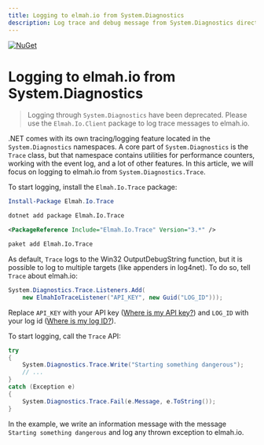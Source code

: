 ```yaml
---
title: Logging to elmah.io from System.Diagnostics
description: Log trace and debug message from System.Diagnostics directly to elmah.io. Add cloud monitoring of internal .NET logging using Elmah.Io.Trace.
---
```


[![NuGet](https://img.shields.io/nuget/v/Elmah.Io.Trace.svg)](https://www.nuget.org/packages/Elmah.Io.Trace)

# Logging to elmah.io from System.Diagnostics

> Logging through `System.Diagnostics` have been deprecated. Please use the `Elmah.Io.Client` package to log trace messages to elmah.io.

.NET comes with its own tracing/logging feature located in the `System.Diagnostics` namespaces. A core part of `System.Diagnostics` is the `Trace` class, but that namespace contains utilities for performance counters, working with the event log, and a lot of other features. In this article, we will focus on logging to elmah.io from `System.Diagnostics.Trace`.

To start logging, install the `Elmah.Io.Trace` package:

```powershell fct_label="Package Manager"
Install-Package Elmah.Io.Trace
```
```cmd fct_label=".NET CLI"
dotnet add package Elmah.Io.Trace
```
```xml fct_label="PackageReference"
<PackageReference Include="Elmah.Io.Trace" Version="3.*" />
```
```xml fct_label="Paket CLI"
paket add Elmah.Io.Trace
```

As default, `Trace` logs to the Win32 OutputDebugString function, but it is possible to log to multiple targets (like appenders in log4net). To do so, tell `Trace` about elmah.io:

```csharp
System.Diagnostics.Trace.Listeners.Add(
    new ElmahIoTraceListener("API_KEY", new Guid("LOG_ID")));
```

Replace `API_KEY` with your API key ([Where is my API key?](https://docs.elmah.io/where-is-my-api-key/)) and `LOG_ID` with your log id ([Where is my log ID?](https://docs.elmah.io/where-is-my-log-id/)).

To start logging, call the `Trace` API:

```csharp
try
{
    System.Diagnostics.Trace.Write("Starting something dangerous");
    // ...
}
catch (Exception e)
{
    System.Diagnostics.Trace.Fail(e.Message, e.ToString());
}
```

In the example, we write an information message with the message `Starting something dangerous` and log any thrown exception to elmah.io.